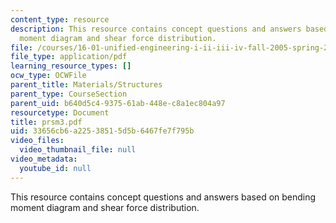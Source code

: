 ```yaml
---
content_type: resource
description: This resource contains concept questions and answers based on bending
  moment diagram and shear force distribution.
file: /courses/16-01-unified-engineering-i-ii-iii-iv-fall-2005-spring-2006/33656cb6a22538515d5b6467fe7f795b_prsm3.pdf
file_type: application/pdf
learning_resource_types: []
ocw_type: OCWFile
parent_title: Materials/Structures
parent_type: CourseSection
parent_uid: b640d5c4-9375-61ab-448e-c8a1ec804a97
resourcetype: Document
title: prsm3.pdf
uid: 33656cb6-a225-3851-5d5b-6467fe7f795b
video_files:
  video_thumbnail_file: null
video_metadata:
  youtube_id: null
---
```

This resource contains concept questions and answers based on bending moment diagram and shear force distribution.